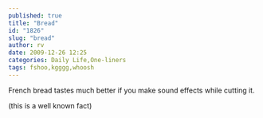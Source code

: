```yaml
---
published: true
title: "Bread"
id: "1826"
slug: "bread"
author: rv
date: 2009-12-26 12:25
categories: Daily Life,One-liners
tags: fshoo,kgggg,whoosh
---
```

French bread tastes much better if you make sound effects while cutting it.

(this is a well known fact)